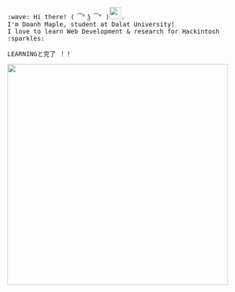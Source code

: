 <p>
  <samp>
    :wave: Hi there! ( ͡° ͜ʖ ͡° )<img src="https://user-images.githubusercontent.com/5679180/79618120-0daffb80-80be-11ea-819e-d2b0fa904d07.gif" width="27px">.
    <br>I'm Doanh Maple, student at Dalat University!
    <br>I love to learn Web Development & research for Hackintosh :sparkles:<br>
    <br>LEARNINGと完了 ！！<br>
  </samp>
</p>
<img width="500" src="https://github.com/doanhmaple/doanhmaple/blob/master/github-metrics.svg">
